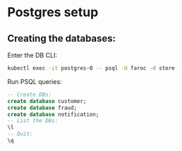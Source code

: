 # Postgres setup
## Creating the databases:

Enter the DB CLI:

```zsh
kubectl exec -it postgres-0 -- psql -U faroc -d store
```
Run PSQL queries:

```sql
-- Create DBs:
create database customer;
create database fraud;
create database notification;
-- List the DBs:
\l
-- Quit:
\q
```